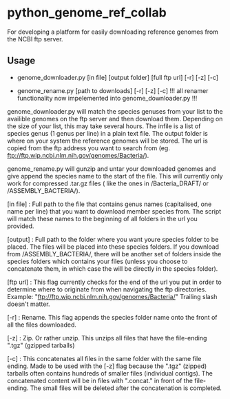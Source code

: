 # python_genome_ref_collab
For developing a platform for easily downloading reference genomes from the NCBI ftp server.

## Usage

* genome_downloader.py [in file] [output folder] [full ftp url] [-r] [-z] [-c]

* genome_rename.py [path to downloads] [-r] [-z] [-c] !!! all renamer functionality now impelemented into genome_downloader.py !!!

genome_downloader.py will match the species genuses from your list to the availible genomes on the ftp server and then download them. Depending on the size of your list, this may take several hours. The infile is a list of species genus (1 genus per line) in a plain text file. The output folder is where on your system the reference genomes will be stored. The url is copied from the ftp address you want to search from (eg. ftp://ftp.wip.ncbi.nlm.nih.gov/genomes/Bacteria/).

genome_rename.py will gunzip and untar your downloaded genomes and give append the species name to the start of the file. This will currently only work for compressed .tar.gz files ( like the ones in /Bacteria_DRAFT/ or /ASSEMBLY_BACTERIA/).

[in file] : Full path to the file that contains genus names (capitalised, one name per line) that you want to download member species from. The script will match these names to the beginning of all folders in the url you provided.

[output] : Full path to the folder where you want youre species folder to be placed. The files will be placed into these species folders. If you download from /ASSEMBLY_BACTERIA/, there will be another set of folders inside the species folders which contains your files (unless you choose to concatenate them, in which case the will be directly in the species folder).

[ftp url] : This flag currently checks for the end of the url you put in order to determine where to originate from when navigating the ftp directories. Example: "ftp://ftp.wip.ncbi.nlm.nih.gov/genomes/Bacteria/" Trailing slash doesn't matter.

[-r] : Rename. This flag appends the species folder name onto the front of all the files downloaded.

[-z] : Zip. Or rather unzip. This unzips all files that have the file-ending ".tgz" (gzipped tarballs)

[-c] : This concatenates all files in the same folder with the same file ending. Made to be used with the [-z] flag because the ".tgz" (zipped) tarballs often contains hundreds of smaller files (individual contigs). The concatenated content will be in files with ".concat." in front of the file-ending. The small files will be deleted after the concatenation is completed.
